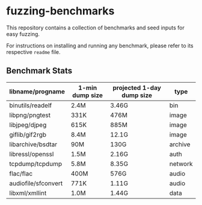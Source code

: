 # fuzzing-benchmarks

This repository contains a collection of benchmarks and seed inputs for easy fuzzing. 

For instructions on installing and running any benchmark, please refer to its respective `readme` file.


## Benchmark Stats

libname/progname | 1-min dump size | projected 1-day dump size | type 
--- | --- | --- | --- 
binutils/readelf | 2.4M | 3.46G | bin 
libpng/pngtest | 331K |	476M | image 
libjpeg/djpeg |	615K | 	885M | image 
giflib/gif2rgb | 8.4M |	12.1G | image
libarchive/bsdtar | 90M	| 130G | archive	
libressl/openssl |1.5M | 2.16G | auth
tcpdump/tcpdump	| 5.8M | 8.35G | network	
flac/flac | 400M | 576G | audio
audiofile/sfconvert | 771K | 1.11G| audio
libxml/xmllint | 1.0M | 1.44G | data